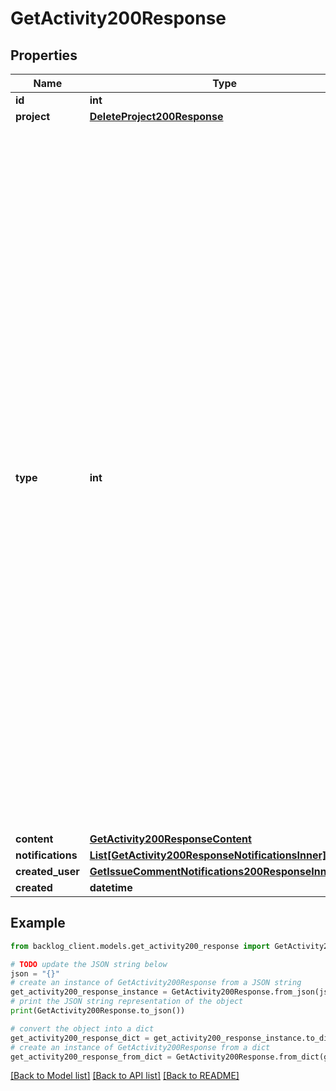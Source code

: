 # GetActivity200Response


## Properties

Name | Type | Description | Notes
------------ | ------------- | ------------- | -------------
**id** | **int** |  | [optional] 
**project** | [**DeleteProject200Response**](DeleteProject200Response.md) |  | [optional] 
**type** | **int** | 最近の更新の種別：1:課題の追加2:課題の更新3:課題にコメント4:課題の削除5:Wikiを追加6:Wikiを更新7:Wikiを削除8:共有ファイルを追加9:共有ファイルを更新10:共有ファイルを削除11:Subversionコミット12:GITプッシュ13:GITリポジトリ作成14:課題をまとめて更新15:ユーザーがプロジェクトに参加16:ユーザーがプロジェクトから脱退17:コメントにお知らせを追加18:プルリクエストの追加19:プルリクエストの更新20:プルリクエストにコメント21:プルリクエストの削除22:マイルストーンの追加23:マイルストーンの更新24:マイルストーンの削除25:グループがプロジェクトに参加26:グループがプロジェクトから脱退 | [optional] 
**content** | [**GetActivity200ResponseContent**](GetActivity200ResponseContent.md) |  | [optional] 
**notifications** | [**List[GetActivity200ResponseNotificationsInner]**](GetActivity200ResponseNotificationsInner.md) |  | [optional] 
**created_user** | [**GetIssueCommentNotifications200ResponseInnerUser**](GetIssueCommentNotifications200ResponseInnerUser.md) |  | [optional] 
**created** | **datetime** |  | [optional] 

## Example

```python
from backlog_client.models.get_activity200_response import GetActivity200Response

# TODO update the JSON string below
json = "{}"
# create an instance of GetActivity200Response from a JSON string
get_activity200_response_instance = GetActivity200Response.from_json(json)
# print the JSON string representation of the object
print(GetActivity200Response.to_json())

# convert the object into a dict
get_activity200_response_dict = get_activity200_response_instance.to_dict()
# create an instance of GetActivity200Response from a dict
get_activity200_response_from_dict = GetActivity200Response.from_dict(get_activity200_response_dict)
```
[[Back to Model list]](../README.md#documentation-for-models) [[Back to API list]](../README.md#documentation-for-api-endpoints) [[Back to README]](../README.md)


